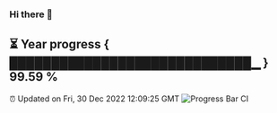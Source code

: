 ### Hi there 👋
⏳ Year progress { █████████████████████████████▁ } 99.59 %
---
⏰ Updated on Fri, 30 Dec 2022 12:09:25 GMT
![Progress Bar CI](https://github.com/Moyi321/Moyi321/workflows/Progress%20Bar%20CI/badge.svg)
